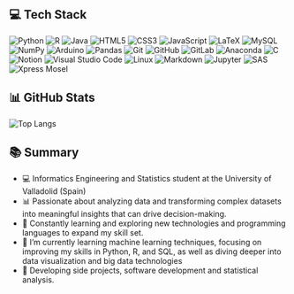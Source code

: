 
## 💻​ Tech Stack 

![Python](https://img.shields.io/badge/Python-3776AB?style=for-the-badge&logo=python&logoColor=white)
![R](https://img.shields.io/badge/R-276DC3?style=for-the-badge&logo=r&logoColor=white)
![Java](https://img.shields.io/badge/Java-007396?style=for-the-badge&logo=java&logoColor=white)
![HTML5](https://img.shields.io/badge/HTML5-E34F26?style=for-the-badge&logo=html5&logoColor=white)
![CSS3](https://img.shields.io/badge/CSS3-1572B6?style=for-the-badge&logo=css3&logoColor=white)
![JavaScript](https://img.shields.io/badge/JavaScript-F7DF1E?style=for-the-badge&logo=javascript&logoColor=black)
![LaTeX](https://img.shields.io/badge/LaTeX-008080?style=for-the-badge&logo=latex&logoColor=white)
![MySQL](https://img.shields.io/badge/MySQL-4479A1?style=for-the-badge&logo=mysql&logoColor=white)
![NumPy](https://img.shields.io/badge/NumPy-013243?style=for-the-badge&logo=numpy&logoColor=white)
![Arduino](https://img.shields.io/badge/Arduino-00979D?style=for-the-badge&logo=arduino&logoColor=white)
![Pandas](https://img.shields.io/badge/Pandas-150458?style=for-the-badge&logo=pandas&logoColor=white)
![Git](https://img.shields.io/badge/Git-F05032?style=for-the-badge&logo=git&logoColor=white)
![GitHub](https://img.shields.io/badge/GitHub-181717?style=for-the-badge&logo=github&logoColor=white)
![GitLab](https://img.shields.io/badge/GitLab-FC6D26?style=for-the-badge&logo=gitlab&logoColor=white)
![Anaconda](https://img.shields.io/badge/Anaconda-44A833?style=for-the-badge&logo=anaconda&logoColor=white)
![C](https://img.shields.io/badge/C-A8B9CC?style=for-the-badge&logo=c&logoColor=white)
![Notion](https://img.shields.io/badge/Notion-000000?style=for-the-badge&logo=notion&logoColor=white)
![Visual Studio Code](https://img.shields.io/badge/Visual_Studio_Code-0078d7?style=for-the-badge&logo=visual%20studio%20code&logoColor=white)
![Linux](https://img.shields.io/badge/Linux-FCC624?style=for-the-badge&logo=linux&logoColor=black)
![Markdown](https://img.shields.io/badge/Markdown-000000?style=for-the-badge&logo=markdown&logoColor=white)
![Jupyter](https://img.shields.io/badge/Jupyter-F37626?style=for-the-badge&logo=jupyter&logoColor=white)
![SAS](https://img.shields.io/badge/SAS-007ACC?style=for-the-badge&logo=sas&logoColor=white)
![Xpress Mosel](https://img.shields.io/badge/Xpress_Mosel-1E90FF?style=for-the-badge&logo=generic&logoColor=white)









## 📊 GitHub Stats
 <!-- ![AlexMinn's GitHub stats](https://github-readme-stats.vercel.app/api?username=AlexMinn&show_icons=true&theme=radical)
 -->
![Top Langs](https://github-readme-stats.vercel.app/api/top-langs/?username=AlexMinn&layout=compact&theme=radical)
<!--
[//]: ## 🏆 GitHub Profile Trophy

[//]: [![trophy](https://github-profile-trophy.vercel.app/?username=AlexMinn&theme=onedark)](https://github.com/ryo-ma/github-profile-trophy)
-->


## 📚​ Summary

- 💻 Informatics Engineering and Statistics student at the University of Valladolid (Spain)
- 📊 Passionate about analyzing data and transforming complex datasets into meaningful insights that can drive decision-making.
- 🚀 Constantly learning and exploring new technologies and programming languages to expand my skill set.
- 🌱 I’m currently learning machine learning techniques, focusing on improving my skills in Python, R, and SQL, as well as diving deeper into data visualization and big data technologies
- 🔧 Developing side projects, software development and statistical analysis.

